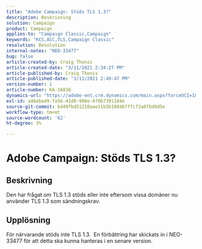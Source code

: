 ```yaml
---
title: "Adobe Campaign: Stöds TLS 1.3?"
description: Beskrivning
solution: Campaign
product: Campaign
applies-to: "Campaign Classic,Campaign"
keywords: "KCS,ACC,TLS,Campaign Classic"
resolution: Resolution
internal-notes: "NEO-33477"
bug: false
article-created-by: Craig Thonis
article-created-date: "3/11/2021 2:34:27 PM"
article-published-by: Craig Thonis
article-published-date: "3/11/2021 2:49:47 PM"
version-number: 1
article-number: KA-16836
dynamics-url: "https://adobe-ent.crm.dynamics.com/main.aspx?forceUCI=1&pagetype=entityrecord&etn=knowledgearticle&id=438996dd-7682-eb11-a812-000d3a3b2c6b"
exl-id: a46ebad9-fa56-41d0-900e-4f0b7391184e
source-git-commit: bd49fbd51210aae11b5b1084b7ffcf3a8fbd0d5e
workflow-type: tm+mt
source-wordcount: '62'
ht-degree: 3%

---
```


# Adobe Campaign: Stöds TLS 1.3?

## Beskrivning


Den har frågat om TLS 1.3 stöds eller inte eftersom vissa domäner nu använder TLS 1.3 som sändningskrav.


## Upplösning


För närvarande stöds inte TLS 1.3.  En förbättring har skickats in i NEO-33477 för att detta ska kunna hanteras i en senare version.

